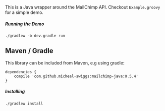 

This is a Java wrapper around the MailChimp API. Checkout `Example.groovy` for a simple demo.

##### Running the Demo

    ./gradlew -b dev.gradle run

## Maven / Gradle

This library can be included from Maven, e.g using gradle:

    dependencies {
        compile 'com.github.micheal-swiggs:mailchimp-java:0.5.4'
    }


##### Installing

    ./gradlew install
